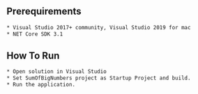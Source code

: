 ## Prerequirements

```bash
* Visual Studio 2017+ community, Visual Studio 2019 for mac
* NET Core SDK 3.1
```


## How To Run

```bash
* Open solution in Visual Studio
* Set SumOfBigNumbers project as Startup Project and build.
* Run the application.
```
